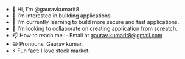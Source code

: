 - 👋 Hi, I’m @gauravkumarit8
- 👀 I’m interested in building applications
- 🌱 I’m currently learning to build more secure and fast applications.
- 💞️ I’m looking to collaborate on creating application from screatch.
- 📫 How to reach me :- Email at gaurav.kumarit8@gmail.com
- 😄 Pronouns: Gaurav kumar. 
- ⚡ Fun fact: I love stock market.

<!---
gauravkumarit8/gauravkumarit8 is a ✨ special ✨ repository because its `README.md` (this file) appears on your GitHub profile.
You can click the Preview link to take a look at your changes.
--->
